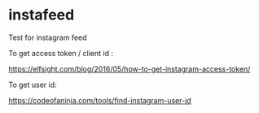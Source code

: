 # instafeed
Test for instagram feed


To get access token / client id :

https://elfsight.com/blog/2016/05/how-to-get-instagram-access-token/

To get user id:

https://codeofaninja.com/tools/find-instagram-user-id
